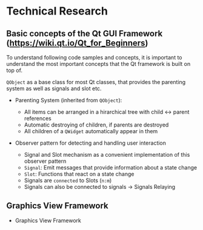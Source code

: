 # Technical Research

## Basic concepts of the Qt GUI Framework (https://wiki.qt.io/Qt_for_Beginners)

To understand following code samples and concepts, it is important to understand
the most important concepts that the Qt framework is built on top of.

`QObject` as a base class for most Qt classes, that provides the parenting system
as well as signals and slot etc.

- Parenting System (inherited from `QObject`):
    - All items can be arranged in a hirarchical tree with child <-> parent references
    - Automatic destroying of children, if parents are destroyed
    - All children of a `QWidget` automatically appear in them

- Observer pattern for detecting and handling user interaction
  - Signal and Slot mechanism as a convenient implementation of this observer pattern
  - `Signal`: Emit messages that provide information about a state change
  - `Slot`: Functions that react on a state change
  - Signals are `connected` to Slots (`n:m`)
  - Signals can also be connected to signals -> Signals Relaying


## Graphics View Framework
- Graphics View Framework